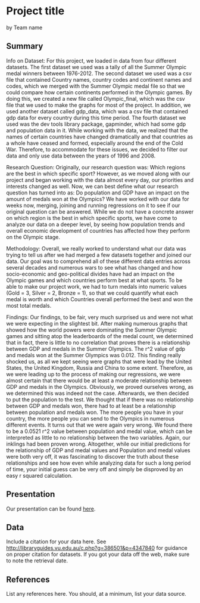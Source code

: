 Project title
================
by Team name

## Summary

Info on Dataset:
For this project, we loaded in data from four different datasets. The first dataset we used was a tally of all the Summer Olympic medal winners between 1976-2012. The second dataset we used was a csv file that contained Country names, country codes and continent names and codes, which we merged with the Summer Olympic medal file so that we could compare how certain continents performed in the Olympic games. By doing this, we created a new file called Olympic_final, which was the csv file that we used to make the graphs for most of the project. In addition, we used another dataset called gdp_data, which was a csv file that contained gdp data for every country during this time period. The fourth dataset we used was the dev tools library package, gapminder, which had some gdp and population data in it. While working with the data, we realized that the names of certain countries have changed dramatically and that countries as a whole have ceased and formed, especially around the end of the Cold War. Therefore, to accommodate for these issues, we decided to filter our data and only use data between the years of 1996 and 2008.


Research Question:
Originally, our research question was: Which regions are the best in which specific sport? However, as we moved along with our project and began working with the data almost every day, our priorities and interests changed as well. Now, we can best define what our research question has turned into as: Do population and GDP have an impact on the amount of medals won at the Olympics? We have worked with our data for weeks now, merging, joining and running regressions on it to see if our original question can be answered. While we do not have a concrete answer on which region is the best in which specific sports, we have come to analyze our data on a deeper level, by seeing how population trends and overall economic development of countries has affected how they perform on the Olympic stage.


Methodology:
Overall, we really worked to understand what our data was trying to tell us after we had merged a few datasets together and joined our data. Our goal was to comprehend all of these different data entries across several decades and numerous wars to see what has changed and how socio-economic and geo-political divides have had an impact on the Olympic games and which countries perform best at what sports. To be able to make our project work, we had to turn medals into numeric values (Gold = 3, Silver = 2, Bronze = 1), so that we could quantify what each medal is worth and which Countries overall performed the best and won the most total medals.


Findings:
Our findings, to be fair, very much surprised us and were not what we were expecting in the slightest bit. After making numerous graphs that showed how the world powers were dominating the Summer Olympic games and sitting atop the leaderboards of the medal count, we determined that in fact, there is little to no correlation that proves there is a relationship between GDP and medals in the Summer Olympics. The r^2 value of gdp and medals won at the Summer Olympics was 0.012. This finding really shocked us, as all we kept seeing were graphs that were lead by the United States, the United Kingdom, Russia and China to some extent. Therefore, as we were leading up to the process of making our regressions, we were almost certain that there would be at least a moderate relationship between GDP and medals in the Olympics. Obviously, we proved ourselves wrong, as we determined this was indeed not the case. Afterwards, we then decided to put the population to the test. We thought that if there was no relationship between GDP and medals won, there had to at least be a relationship between population and medals won. The more people you have in your country, the more people you can send to the Olympics in numerous different events. It turns out that we were again very wrong. We found there to be a 0.0521 r^2 value between population and medal value, which can be interpreted as little to no relationship between the two variables. Again, our inklings had been proven wrong. Altogether, while our initial predictions for the relationship of GDP and medal values and Population and medal values were both very off, it was fascinating to discover the truth about these relationships and see how even while analyzing data for such a long period of time, your initial guess can be very off and simply be disproved by an easy r squared calculation.


## Presentation

Our presentation can be found [here](presentation/presentation.html).

## Data

Include a citation for your data here. See
<http://libraryguides.vu.edu.au/c.php?g=386501&p=4347840> for guidance
on proper citation for datasets. If you got your data off the web, make
sure to note the retrieval date.

## References

List any references here. You should, at a minimum, list your data
source.
